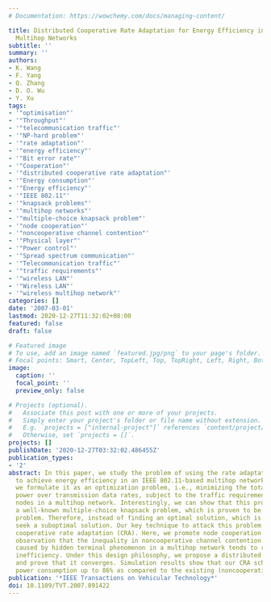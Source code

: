 ```yaml
---
# Documentation: https://wowchemy.com/docs/managing-content/

title: Distributed Cooperative Rate Adaptation for Energy Efficiency in IEEE 802.11-Based
  Multihop Networks
subtitle: ''
summary: ''
authors:
- K. Wang
- F. Yang
- Q. Zhang
- D. O. Wu
- Y. Xu
tags:
- '"optimisation"'
- '"Throughput"'
- '"telecommunication traffic"'
- '"NP-hard problem"'
- '"rate adaptation"'
- '"energy efficiency"'
- '"Bit error rate"'
- '"Cooperation"'
- '"distributed cooperative rate adaptation"'
- '"Energy consumption"'
- '"Energy efficiency"'
- '"IEEE 802.11"'
- '"knapsack problems"'
- '"multihop networks"'
- '"multiple-choice knapsack problem"'
- '"node cooperation"'
- '"noncooperative channel contention"'
- '"Physical layer"'
- '"Power control"'
- '"Spread spectrum communication"'
- '"Telecommunication traffic"'
- '"traffic requirements"'
- '"wireless LAN"'
- '"Wireless LAN"'
- '"wireless multihop network"'
categories: []
date: '2007-03-01'
lastmod: 2020-12-27T11:32:02+08:00
featured: false
draft: false

# Featured image
# To use, add an image named `featured.jpg/png` to your page's folder.
# Focal points: Smart, Center, TopLeft, Top, TopRight, Left, Right, BottomLeft, Bottom, BottomRight.
image:
  caption: ''
  focal_point: ''
  preview_only: false

# Projects (optional).
#   Associate this post with one or more of your projects.
#   Simply enter your project's folder or file name without extension.
#   E.g. `projects = ["internal-project"]` references `content/project/deep-learning/index.md`.
#   Otherwise, set `projects = []`.
projects: []
publishDate: '2020-12-27T03:32:02.486455Z'
publication_types:
- '2'
abstract: In this paper, we study the problem of using the rate adaptation technique
  to achieve energy efficiency in an IEEE 802.11-based multihop network. Specifically,
  we formulate it as an optimization problem, i.e., minimizing the total transmission
  power over transmission data rates, subject to the traffic requirements of all the
  nodes in a multihop network. Interestingly, we can show that this problem is actually
  a well-known multiple-choice knapsack problem, which is proven to be an NP-hard
  problem. Therefore, instead of finding an optimal solution, which is NP-hard, we
  seek a suboptimal solution. Our key technique to attack this problem is distributed
  cooperative rate adaptation (CRA). Here, we promote node cooperation due to our
  observation that the inequality in noncooperative channel contention among nodes
  caused by hidden terminal phenomenon in a multihop network tends to result in energy
  inefficiency. Under this design philosophy, we propose a distributed CRA scheme
  and prove that it converges. Simulation results show that our CRA scheme can reduce
  power consumption up to 86% as compared to the existing (noncooperative) algorithm
publication: '*IEEE Transactions on Vehicular Technology*'
doi: 10.1109/TVT.2007.891422
---
```

